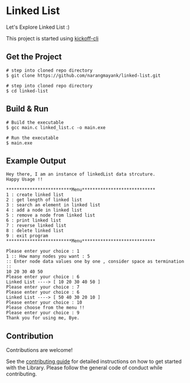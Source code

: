 # Linked List

Let's Explore Linked List :)

This project is started using [kickoff-cli](https://github.com/narangmayank/kickoff-cli)

## Get the Project
```
# step into cloned repo directory
$ git clone https://github.com/narangmayank/linked-list.git

# step into cloned repo directory
$ cd linked-list
```

## Build & Run

```
# Build the executable
$ gcc main.c linked_list.c -o main.exe

# Run the executable
$ main.exe
```

## Example Output

```
Hey there, I am an instance of linkedList data strcuture.
Happy Usage !!

*************************Menu****************************
1 : create linked list
2 : get length of linked list
3 : search an element in linked list
4 : add a node in linked list
5 : remove a node from linked list
6 : print linked list
7 : reverse linked list
8 : delete linked list
9 : exit program
*************************Menu****************************

Please enter your choice : 1
1 :: How many nodes you want : 5
:: Enter node data values one by one , consider space as termination ::
10 20 30 40 50
Please enter your choice : 6
Linked List ----> [ 10 20 30 40 50 ]
Please enter your choice : 7
Please enter your choice : 6
Linked List ----> [ 50 40 30 20 10 ]
Please enter your choice : 10
Please choose from the menu !!
Please enter your choice : 9
Thank you for using me, Bye.
```

## Contribution

Contributions are welcome!

See the [contributing guide](./CONTRIBUTING.md) for detailed instructions on how to get started with the Library. Please follow the general code of conduct while contributing.